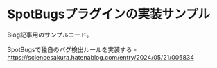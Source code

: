 # SpotBugsプラグインの実装サンプル

Blog記事用のサンプルコード。

SpotBugsで独自のバグ検出ルールを実装する - https://sciencesakura.hatenablog.com/entry/2024/05/21/005834
